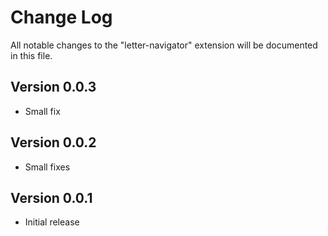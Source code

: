 # Change Log

All notable changes to the "letter-navigator" extension will be documented in this file.

## Version 0.0.3
- Small fix

## Version 0.0.2
- Small fixes

## Version 0.0.1
- Initial release
